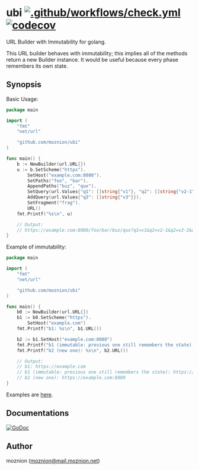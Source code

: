 # ubi [![.github/workflows/check.yml](https://github.com/moznion/ubi/actions/workflows/check.yml/badge.svg)](https://github.com/moznion/ubi/actions/workflows/check.yml) [![codecov](https://codecov.io/gh/moznion/ubi/branch/main/graph/badge.svg?token=8GG9ECIHF7)](https://codecov.io/gh/moznion/ubi)

URL Builder with Immutability for golang.

This URL builder behaves with immutability; this implies all of the methods return a new Builder instance.
It would be useful because every phase remembers its own state.

## Synopsis

Basic Usage:

```go
package main

import (
	"fmt"
	"net/url"

	"github.com/moznion/ubi"
)

func main() {
	b := NewBuilder(url.URL{})
	u := b.SetScheme("https").
		SetHost("example.com:8080").
		SetPaths("foo", "bar").
		AppendPaths("buz", "qux").
		SetQuery(url.Values{"q1": []string{"v1"}, "q2": []string{"v2-1", "v2-2"}}).
		AddQuery(url.Values{"q3": []string{"v3"}}).
		SetFragment("frag").
		URL()
	fmt.Printf("%s\n", u)

	// Output:
	// https://example.com:8080/foo/bar/buz/qux?q1=v1&q2=v2-1&q2=v2-2&q3=v3#frag
}
```

Example of immutability:

```go
package main

import (
	"fmt"
	"net/url"

	"github.com/moznion/ubi"
)

func main() {
	b0 := NewBuilder(url.URL{})
	b1 := b0.SetScheme("https").
		SetHost("example.com")
	fmt.Printf("b1: %s\n", b1.URL())

	b2 := b1.SetHost("example.com:8080")
	fmt.Printf("b1 (immutable: previous one still remembers the state): %s\n", b1.URL())
	fmt.Printf("b2 (new one): %s\n", b2.URL())

	// Output:
	// b1: https://example.com
	// b1 (immutable: previous one still remembers the state): https://example.com
	// b2 (new one): https://example.com:8080
}
```

Examples are [here](./examples_test.go).

## Documentations

[![GoDoc](https://godoc.org/github.com/moznion/ubi?status.svg)](https://godoc.org/github.com/moznion/ubi)

## Author

moznion (<moznion@mail.moznion.net>)

